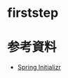 # firststep


# 参考資料

- [Spring Initializr](https://start.spring.io/#!type=maven-project&language=java&platformVersion=2.5.3.RELEASE&packaging=jar&jvmVersion=11&groupId=dev.mikoto2000.study.springboot.file&artifactId=firststep&name=firststep&description=File%20upload%20project%20for%20Spring%20Boot&packageName=dev.mikoto2000.study.springboot.file.firststep&dependencies=web,thymeleaf)
